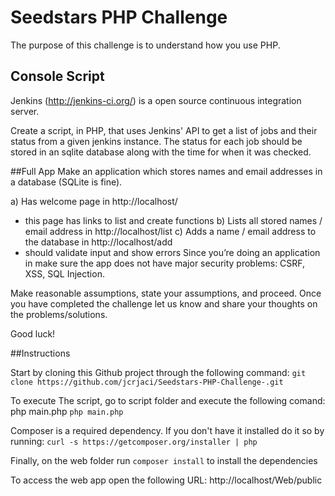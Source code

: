# Seedstars PHP Challenge
The purpose of this challenge is to understand how you use PHP.

## Console Script
Jenkins (http://jenkins-ci.org/) is a open source continuous integration server.

Create a script, in PHP, that uses Jenkins' API to get a list of jobs and their status from a given jenkins instance. The status for each job should be stored in an sqlite database along with the time for when it was checked.

##Full App
Make an application which stores names and email addresses in a database (SQLite is fine).

a) Has welcome page in http://localhost/
- this page has links to list and create functions
b) Lists all stored names / email address in http://localhost/list
c) Adds a name / email address to the database in http://localhost/add
- should validate input and show errors
Since you’re doing an application in make sure the app does not have major security problems: CSRF, XSS, SQL Injection.

Make reasonable assumptions, state your assumptions, and proceed. Once you have completed the challenge let us know and share your thoughts on the problems/solutions.

Good luck!

##Instructions

Start by cloning this Github project through the following command:
```git clone https://github.com/jcrjaci/Seedstars-PHP-Challenge-.git```

To execute The script, go to script folder and execute the following comand: php main.php
``php main.php``

Composer is a required dependency. If you don't have it installed do it so by running:
``curl -s https://getcomposer.org/installer | php``

Finally, on the web folder run ``composer install`` to install the dependencies

To access the web app open the following URL:
http://localhost/Web/public 
